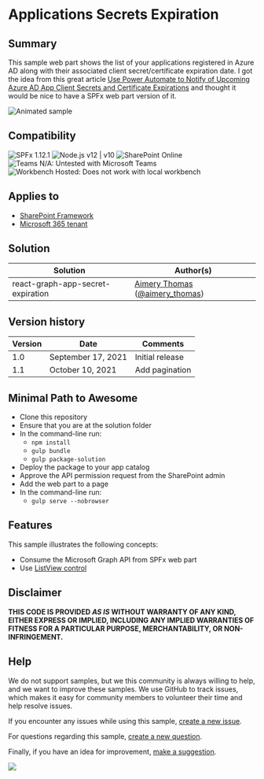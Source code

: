 # Applications Secrets Expiration

## Summary

This sample web part shows the list of your applications registered in Azure AD along with their associated client secret/certificate expiration date.
I got the idea from this great article [Use Power Automate to Notify of Upcoming Azure AD App Client Secrets and Certificate Expirations](https://techcommunity.microsoft.com/t5/core-infrastructure-and-security/use-power-automate-to-notify-of-upcoming-azure-ad-app-client/ba-p/2406145) and thought it would be nice to have a SPFx web part version of it.

![Animated sample](./assets/react-graph-app-secret-expiration-animated.gif)

## Compatibility

![SPFx 1.12.1](https://img.shields.io/badge/SPFx-1.12.1-green.svg)
![Node.js v12 | v10](https://img.shields.io/badge/Node.js-v12%20%7C%20v10-green.svg) 
![SharePoint Online](https://img.shields.io/badge/SharePoint-Online-yellow.svg)
![Teams N/A: Untested with Microsoft Teams](https://img.shields.io/badge/Teams-N%2FA-lightgrey.svg "Untested with Microsoft Teams") 
![Workbench Hosted: Does not work with local workbench](https://img.shields.io/badge/Workbench-Hosted-yellow.svg "Does not work with local workbench")


## Applies to

- [SharePoint Framework](https://aka.ms/spfx)
- [Microsoft 365 tenant](https://docs.microsoft.com/en-us/sharepoint/dev/spfx/set-up-your-developer-tenant)

## Solution

Solution|Author(s)
--------|---------
react-graph-app-secret-expiration | [Aimery Thomas](https://github.com/a1mery) ([@aimery_thomas](https://twitter.com/aimery_thomas))

## Version history

Version|Date|Comments
-------|----|--------
1.0|September 17, 2021|Initial release
1.1|October 10, 2021|Add pagination


## Minimal Path to Awesome

- Clone this repository
- Ensure that you are at the solution folder
- In the command-line run:
  - `npm install`
  - `gulp bundle`
  - `gulp package-solution`
- Deploy the package to your app catalog
- Approve the API permission request from the SharePoint admin
- Add the web part to a page
- In the command-line run:
  - `gulp serve --nobrowser`

## Features

This sample illustrates the following concepts:

- Consume the Microsoft Graph API from SPFx web part
- Use [ListView control](https://pnp.github.io/sp-dev-fx-controls-react/controls/ListView/)

## Disclaimer

**THIS CODE IS PROVIDED *AS IS* WITHOUT WARRANTY OF ANY KIND, EITHER EXPRESS OR IMPLIED, INCLUDING ANY IMPLIED WARRANTIES OF FITNESS FOR A PARTICULAR PURPOSE, MERCHANTABILITY, OR NON-INFRINGEMENT.**

## Help

We do not support samples, but we this community is always willing to help, and we want to improve these samples. We use GitHub to track issues, which makes it easy for  community members to volunteer their time and help resolve issues.

If you encounter any issues while using this sample, [create a new issue](https://github.com/pnp/sp-dev-fx-webparts/issues/new?assignees=&labels=Needs%3A+Triage+%3Amag%3A%2Ctype%3Abug-suspected&template=bug-report.yml&sample=react-graph-app-secret-expiration&authors=@a1mery&title=react-graph-app-secret-expiration%20-%20).

For questions regarding this sample, [create a new question](https://github.com/pnp/sp-dev-fx-webparts/issues/new?assignees=&labels=Needs%3A+Triage+%3Amag%3A%2Ctype%3Abug-suspected&template=question.yml&sample=react-graph-app-secret-expiration&authors=@a1mery&title=react-graph-app-secret-expiration%20-%20).

Finally, if you have an idea for improvement, [make a suggestion](https://github.com/pnp/sp-dev-fx-webparts/issues/new?assignees=&labels=Needs%3A+Triage+%3Amag%3A%2Ctype%3Abug-suspected&template=suggestion.yml&sample=react-graph-app-secret-expiration&authors=@a1mery&title=react-graph-app-secret-expiration%20-%20).

<img src="https://telemetry.sharepointpnp.com/sp-dev-fx-webparts/samples/react-graph-app-secret-expiration" />

